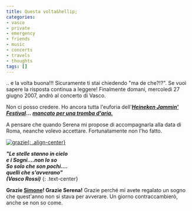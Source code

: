 ```yaml
---
title: Questa volta&hellip;
categories:
- vasco
- private
- emergency
- friends
- music
- concerts
- travels
- thoughts
tags: []
---
```

.. e la volta buona!!! Sicuramente ti stai chiedendo "ma de che?!?". Se vuoi
sapere la risposta continua a leggere! Finalmente domani, mercoledi 27 giugno
2007, andrò al concerto di Vasco.

Non ci posso credere. Ho ancora tutta l'euforia
dell'**_[Heineken Jammin' Festival](http://www.diegor.it/2007/02/19/heineken-jammin-festival/ "http://www.diegor.it/2007/02/19/heineken-jammin-festival/" )_...**
[**_mancato per una tromba d'aria._**](http://www.diegor.it/2007/06/16/porco-d/ "http://www.diegor.it/2007/06/16/porco-d/" )

A pensare che quando Serena mi propose di accompagnarla alla data di Roma,
neanche volevo accettare. Fortunatamente non l'ho fatto.

[![grazie]({{site.url}}/images/grazie-blog.png){: .align-center}]({{site.url}}/images/grazie-blog.png "grazie" )  

**_"Le stelle stanno in cielo  
e i Sogni....non lo so  
So solo che son pochi....  
quelli che s'avverano"  
(Vasco Rossi)_**
{: .text-center}

**Grazie [Simone](http://www.ubuntista.it/ "http://www.ubuntista.it/" )! Grazie Serena!**
Grazie perché mi avete regalato un sogno che quest'anno non si stava per avverare.
Un giorno contraccambierò, anche se non so come.

